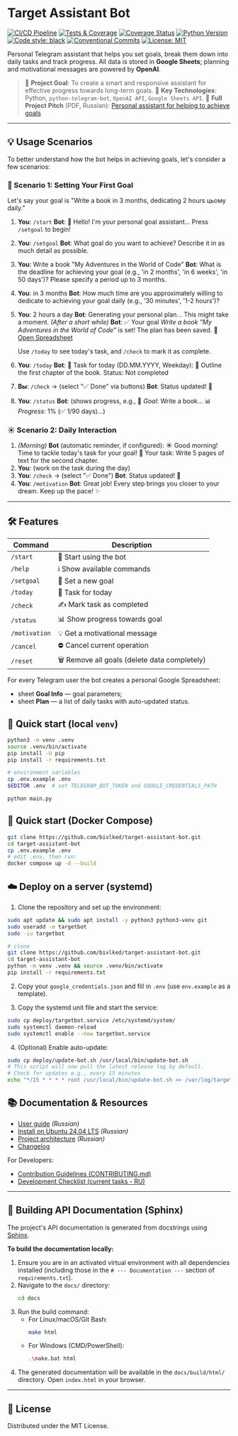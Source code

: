 # Target Assistant Bot

[![CI/CD Pipeline](https://github.com/bivlked/target-assistant-bot/actions/workflows/ci.yml/badge.svg)](https://github.com/bivlked/target-assistant-bot/actions/workflows/ci.yml)
[![Tests & Coverage](https://github.com/bivlked/target-assistant-bot/actions/workflows/tests.yml/badge.svg)](https://github.com/bivlked/target-assistant-bot/actions/workflows/tests.yml)
[![Coverage Status](https://codecov.io/gh/bivlked/target-assistant-bot/branch/main/graph/badge.svg)](https://codecov.io/gh/bivlked/target-assistant-bot)
[![Python Version](https://img.shields.io/badge/python-3.10%2B-blue.svg)](https://www.python.org/downloads/)
[![Code style: black](https://img.shields.io/badge/code%20style-black-000000.svg)](https://github.com/psf/black)
[![Conventional Commits](https://img.shields.io/badge/Conventional%20Commits-1.0.0-%23FE5196?logo=conventionalcommits&logoColor=white)](https://conventionalcommits.org)
[![License: MIT](https://img.shields.io/badge/license-MIT-green.svg)](https://opensource.org/licenses/MIT)

Personal Telegram assistant that helps you set goals, break them down into daily tasks and track progress. All data is stored in **Google Sheets**; planning and motivational messages are powered by **OpenAI**.

> 🚀 **Project Goal**: To create a smart and responsive assistant for effective progress towards long-term goals.
> 🎯 **Key Technologies**: Python, `python-telegram-bot`, `OpenAI API`, `Google Sheets API`.
> 📄 **Full Project Pitch** (PDF, Russian): [Personal assistant for helping to achieve goals](Персональный%20ассистент%20для%20помощи%20в%20достижении%20поставленных%20целей.pdf)

---

## 💡 Usage Scenarios

To better understand how the bot helps in achieving goals, let's consider a few scenarios:

### 🌟 Scenario 1: Setting Your First Goal

Let's say your goal is "Write a book in 3 months, dedicating 2 hours цьому daily."

1.  **You**: `/start`
    **Bot**: 🤖 Hello! I'm your personal goal assistant... Press `/setgoal` to begin!
2.  **You**: `/setgoal`
    **Bot**: What goal do you want to achieve? Describe it in as much detail as possible.
3.  **You**: Write a book "My Adventures in the World of Code"
    **Bot**: What is the deadline for achieving your goal (e.g., 'in 2 months', 'in 6 weeks', 'in 50 days')? Please specify a period up to 3 months.
4.  **You**: in 3 months
    **Bot**: How much time are you approximately willing to dedicate to achieving your goal daily (e.g., '30 minutes', '1-2 hours')?
5.  **You**: 2 hours a day
    **Bot**: Generating your personal plan... This might take a moment.
    *(After a short while)*
    **Bot**: ✅ Your goal *Write a book "My Adventures in the World of Code"* is set! The plan has been saved.
    📄 [Open Spreadsheet](https://docs.google.com/spreadsheets/d/YOUR_SPREADSHEET_LINK)

    Use `/today` to see today's task, and `/check` to mark it as complete.
6.  **You**: `/today`
    **Bot**: 📅 Task for today (DD.MM.YYYY, Weekday):
    📝 Outline the first chapter of the book.
    Status: Not completed
7.  **Вы**: `/check` -> (select "✅ Done" via buttons)
    **Bot**: Status updated! 💪
8.  **You**: `/status`
    **Bot**: (shows progress, e.g., 🎯 *Goal*: Write a book... 📊 *Progress*: 1% (✅ 1/90 days)...)

### ☀️ Scenario 2: Daily Interaction

1.  *(Morning)* **Bot** (automatic reminder, if configured):
    ☀️ Good morning! Time to tackle today's task for your goal!
    📝 Your task: Write 5 pages of text for the second chapter.
2.  **You**: (work on the task during the day)
3.  **You**: `/check` -> (select "✅ Done")
    **Bot**: Status updated! 💪
4.  **You**: `/motivation`
    **Bot**: Great job! Every step brings you closer to your dream. Keep up the pace! ✨

---

## 🛠️ Features

| Command | Description |
|---------|-------------|
| `/start` | 🚀 Start using the bot |
| `/help`  | ℹ️ Show available commands |
| `/setgoal` | 🎯 Set a new goal |
| `/today` | 📅 Task for today |
| `/check` | ✍️ Mark task as completed |
| `/status` | 📊 Show progress towards goal |
| `/motivation` | 💡 Get a motivational message |
| `/cancel` | ⛔ Cancel current operation |
| `/reset` | 🗑️ Remove all goals (delete data completely) |

For every Telegram user the bot creates a personal Google Spreadsheet:
* sheet **Goal Info** — goal parameters;
* sheet **Plan** — a list of daily tasks with auto-updated status.

## 🚀 Quick start (local `venv`)

```bash
python3 -m venv .venv
source .venv/bin/activate
pip install -U pip
pip install -r requirements.txt

# environment variables
cp .env.example .env
$EDITOR .env  # set TELEGRAM_BOT_TOKEN and GOOGLE_CREDENTIALS_PATH

python main.py
```

## 🐳 Quick start (Docker Compose)

```bash
git clone https://github.com/bivlked/target-assistant-bot.git
cd target-assistant-bot
cp .env.example .env
# edit .env, then run:
docker compose up -d --build
```

## ☁️ Deploy on a server (systemd)

1. Clone the repository and set up the environment:

```bash
sudo apt update && sudo apt install -y python3 python3-venv git
sudo useradd -m targetbot
sudo -iu targetbot

# clone
git clone https://github.com/bivlked/target-assistant-bot.git
cd target-assistant-bot
python -m venv .venv && source .venv/bin/activate
pip install -r requirements.txt
```

2. Copy your `google_credentials.json` and fill in `.env` (use `env.example` as a template).

3. Copy the systemd unit file and start the service:

```bash
sudo cp deploy/targetbot.service /etc/systemd/system/
sudo systemctl daemon-reload
sudo systemctl enable --now targetbot.service
```

4. (Optional) Enable auto-update:

```bash
sudo cp deploy/update-bot.sh /usr/local/bin/update-bot.sh
# This script will now pull the latest release tag by default.
# Check for updates e.g., every 15 minutes
echo "*/15 * * * * root /usr/local/bin/update-bot.sh >> /var/log/targetbot_update.log 2>&1" | sudo tee /etc/cron.d/targetbot-update
```

## 📚 Documentation & Resources

* [User guide](docs/user_guide.md) *(Russian)*
* [Install on Ubuntu 24.04 LTS](docs/install_ubuntu.md) *(Russian)*
* [Project architecture](docs/architecture.md) *(Russian)*
* [Changelog](CHANGELOG.md)

For Developers:
* [Contribution Guidelines (CONTRIBUTING.md)](CONTRIBUTING.md)
* [Development Checklist (current tasks - RU)](Чек-лист%20разработки%20(отмечать%20выполненное).md)

---

## 📖 Building API Documentation (Sphinx)

The project's API documentation is generated from docstrings using [Sphinx](https://www.sphinx-doc.org/).

**To build the documentation locally:**

1.  Ensure you are in an activated virtual environment with all dependencies installed (including those in the `# --- Documentation ---` section of `requirements.txt`).
2.  Navigate to the `docs/` directory:
    ```bash
    cd docs
    ```
3.  Run the build command:
    *   For Linux/macOS/Git Bash:
        ```bash
        make html
        ```
    *   For Windows (CMD/PowerShell):
        ```bash
        .\make.bat html
        ```
4.  The generated documentation will be available in the `docs/build/html/` directory. Open `index.html` in your browser.

---

## 📜 License

Distributed under the MIT License. 